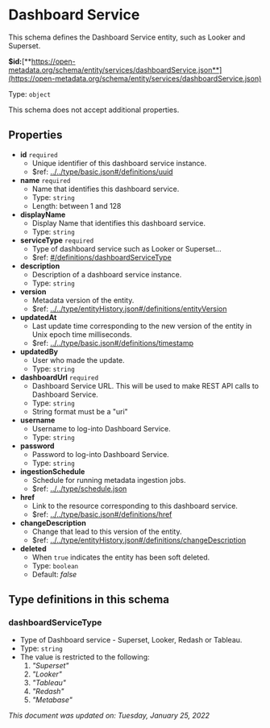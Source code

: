 # Dashboard Service

This schema defines the Dashboard Service entity, such as Looker and Superset.

**$id:**[**https://open-metadata.org/schema/entity/services/dashboardService.json**](https://open-metadata.org/schema/entity/services/dashboardService.json)

Type: `object`

This schema does not accept additional properties.

## Properties

* **id** `required`
  * Unique identifier of this dashboard service instance.
  * $ref: [../../type/basic.json#/definitions/uuid](../types/basic.md#uuid)
* **name** `required`
  * Name that identifies this dashboard service.
  * Type: `string`
  * Length: between 1 and 128
* **displayName**
  * Display Name that identifies this dashboard service.
  * Type: `string`
* **serviceType** `required`
  * Type of dashboard service such as Looker or Superset...
  * $ref: [#/definitions/dashboardServiceType](dashboardservice.md#dashboardservicetype)
* **description**
  * Description of a dashboard service instance.
  * Type: `string`
* **version**
  * Metadata version of the entity.
  * $ref: [../../type/entityHistory.json#/definitions/entityVersion](../types/entityhistory.md#entityversion)
* **updatedAt**
  * Last update time corresponding to the new version of the entity in Unix epoch time milliseconds.
  * $ref: [../../type/basic.json#/definitions/timestamp](../types/basic.md#timestamp)
* **updatedBy**
  * User who made the update.
  * Type: `string`
* **dashboardUrl** `required`
  * Dashboard Service URL. This will be used to make REST API calls to Dashboard Service.
  * Type: `string`
  * String format must be a "uri"
* **username**
  * Username to log-into Dashboard Service.
  * Type: `string`
* **password**
  * Password to log-into Dashboard Service.
  * Type: `string`
* **ingestionSchedule**
  * Schedule for running metadata ingestion jobs.
  * $ref: [../../type/schedule.json](../types/schedule.md)
* **href**
  * Link to the resource corresponding to this dashboard service.
  * $ref: [../../type/basic.json#/definitions/href](../types/basic.md#href)
* **changeDescription**
  * Change that lead to this version of the entity.
  * $ref: [../../type/entityHistory.json#/definitions/changeDescription](../types/entityhistory.md#changedescription)
* **deleted**
  * When `true` indicates the entity has been soft deleted.
  * Type: `boolean`
  * Default: _false_

## Type definitions in this schema

### dashboardServiceType

* Type of Dashboard service - Superset, Looker, Redash or Tableau.
* Type: `string`
* The value is restricted to the following:
  1. _"Superset"_
  2. _"Looker"_
  3. _"Tableau"_
  4. _"Redash"_
  5. _"Metabase"_

_This document was updated on: Tuesday, January 25, 2022_
